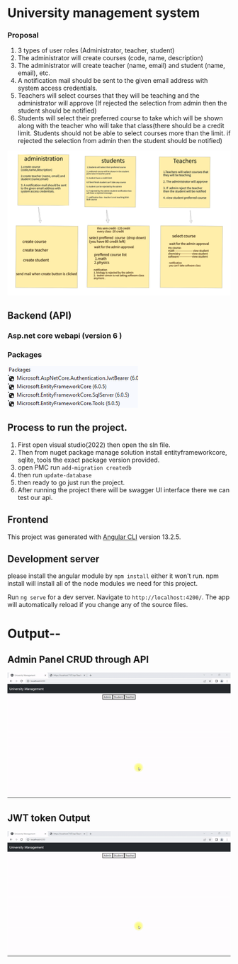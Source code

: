 # University management system

### Proposal

1.  3 types of user roles (Administrator, teacher, student)
2.  The administrator will create courses (code, name, description)
3. The administrator will create teacher (name, email) and student (name, email), etc.
4. A notification mail should be sent to the given email address with system access credentials.
5. Teachers will select courses that they will be teaching and the administrator will approve (If rejected the selection   from admin then the student should be notified)
6.  Students will select their preferred course to take which will be shown along with the teacher who will take that class(there should be a credit limit. Students should not be able to select courses more than the limit. if rejected the selection from admin then the student should be notified)

![plot](./temp/planning.png)

## Backend (API)

### Asp.net core webapi (version 6 )

### Packages 
![plot](./temp/package.png)
 
 ## Process to run the project.
 1. First open visual studio(2022) then open the sln file.
 2. Then from nuget package manage solution install entityframeworkcore, sqlite, tools the exact package version provided.
 3. open PMC run `add-migration createdb`
 4. then run `update-database`
 5. then ready to go just run the project.
 6. After running the project there will be swagger UI interface there we can test our api.


 ## Frontend


This project was generated with [Angular CLI](https://github.com/angular/angular-cli) version 13.2.5.

## Development server
please install the angular module by `npm install` either it won't run.
npm install will install all of the node modules we need for this project.

Run `ng serve` for a dev server. Navigate to `http://localhost:4200/`. The app will automatically reload if you change any of the source files.


# Output--
## Admin Panel CRUD through API

![plot](./temp/part1.gif)

## JWT token Output
![plot](./temp/part1.gif)



